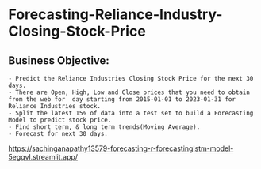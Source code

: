 # Forecasting-Reliance-Industry-Closing-Stock-Price

## Business Objective:

    - Predict the Reliance Industries Closing Stock Price for the next 30 days.
    - There are Open, High, Low and Close prices that you need to obtain from the web for  day starting from 2015-01-01 to 2023-01-31 for Reliance Industries stock.
    - Split the latest 15% of data into a test set to build a Forecasting Model to predict stock price.
    - Find short term, & long term trends(Moving Average).
    - Forecast for next 30 days.


https://sachinganapathy13579-forecasting-r-forecastinglstm-model-5egqvl.streamlit.app/
